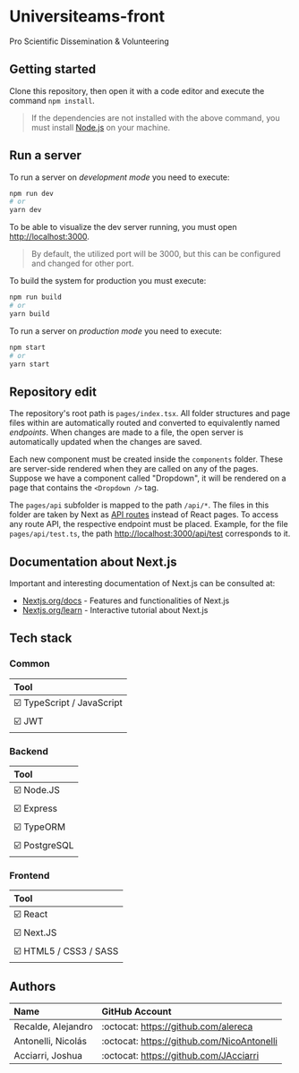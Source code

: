 # Universiteams-front
Pro Scientific Dissemination &amp; Volunteering

## Getting started

Clone this repository, then open it with a code editor and execute the command `npm install`.

> If the dependencies are not installed with the above command, you must install [Node.js](https://nodejs.org/es/) on your machine.

## Run a server

To run a server on _development mode_ you need to execute:

```bash
npm run dev
# or
yarn dev
```

To be able to visualize the dev server running, you must open [http://localhost:3000](http://localhost:3000/).

> By default, the utilized port will be 3000, but this can be configured and changed for other port.

To build the system for production you must execute:

```bash
npm run build
# or
yarn build
```

To run a server on _production mode_ you need to execute:

```bash
npm start
# or
yarn start
```

## Repository edit

The repository's root path is `pages/index.tsx`. All folder structures and page files within are automatically routed and converted to equivalently named _endpoints_. When changes are made to a file, the open server is automatically updated when the changes are saved.

Each new component must be created inside the `components` folder. These are server-side rendered when they are called on any of the pages. Suppose we have a component called "Dropdown", it will be rendered on a page that contains the `<Dropdown />` tag.

The `pages/api` subfolder is mapped to the path `/api/*`. The files in this folder are taken by Next as [API routes](https://nextjs.org/docs/api-routes/introduction) instead of React pages. To access any route API, the respective endpoint must be placed. Example, for the file `pages/api/test.ts`, the path [http://localhost:3000/api/test](http://localhost:3000/api/test) corresponds to it.

## Documentation about Next.js

Important and interesting documentation of Next.js can be consulted at:

-   [Nextjs.org/docs](https://nextjs.org/docs) - Features and functionalities of Next.js
-   [Nextjs.org/learn](https://nextjs.org/learn) - Interactive tutorial about Next.js

## Tech stack
### Common
|Tool|
|:-|
|:ballot_box_with_check: TypeScript / JavaScript |
|:ballot_box_with_check: JWT|

### Backend
|Tool|
|:-|
|:ballot_box_with_check: Node.JS|
|:ballot_box_with_check: Express|
|:ballot_box_with_check: TypeORM|
|:ballot_box_with_check: PostgreSQL|

### Frontend
|Tool|
|:-|
|:ballot_box_with_check: React|
|:ballot_box_with_check: Next.JS|
|:ballot_box_with_check: HTML5 / CSS3 / SASS|

## Authors
|Name|GitHub Account|
|:-|:-|
|Recalde, Alejandro|:octocat: https://github.com/alereca|
|Antonelli, Nicolás|:octocat: https://github.com/NicoAntonelli|
|Acciarri, Joshua|:octocat: https://github.com/JAcciarri|

